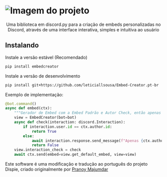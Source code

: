 # ![Imagem do projeto](https://i.imgur.com/xqZZrC6.png)
<p align="center">Uma biblioteca em discord.py para a criação de embeds personalizadas no Discord, através de uma interface interativa, simples e intuitiva ao usuário</p>

<!-- <p>Fazer tabela de conteúdos</p> -->

## Instalando
Instale a versão estável (Recomendado)
```bash 
pip install embedcreator
```
Instale a versão de desenvolvimento
```bash
pip install git+https://github.com/leticiallsousa/Embed-Creator.pt-br
```

<p>Exemplo de implementação:</p>

```python
@bot.command()
async def embed(ctx):
    """Gerador de Embed com a Embed Padrão e Autor Check, então apenas o invoker pode usar o editor"""
    view = EmbedCreator(bot=bot)
    async def check(interaction: discord.Interaction):
        if interaction.user.id == ctx.author.id:
            return True
        else:
            await interaction.response.send_message(f"Apenas {ctx.author} pode usar essa interação!", ephemeral=True)
            return False
    view.interaction_check = check
    await ctx.send(embed=view.get_default_embed, view=view)
```

<!-- <p>Adicionar tecnologias, funções autores e no final:</p> -->
<p>Este software é uma modificação e tradução ao português do projeto Dispie, criado originalmente por <a href=”https://github.com/pranoymajumdar”>Pranoy Majumdar</a></p>
